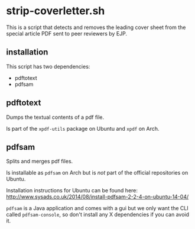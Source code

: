 # strip-coverletter.sh

This is a script that detects and removes the leading cover 
sheet from the special article PDF sent to peer reviewers
by EJP.

## installation

This script has two dependencies:

* pdftotext
* pdfsam

## pdftotext

Dumps the textual contents of a pdf file. 

Is part of the `xpdf-utils` package on Ubuntu and `xpdf` on Arch.

## pdfsam

Splits and merges pdf files. 

Is installable as `pdfsam` on Arch but is _not_ part of the official 
repositories on Ubuntu.

Installation instructions for Ubuntu can be found here:  
    http://www.sysads.co.uk/2014/08/install-pdfsam-2-2-4-on-ubuntu-14-04/
    
`pdfsam` is a Java application and comes with a gui but we only want the CLI
called `pdfsam-console`, so don't install any X dependencies if you can avoid it.
